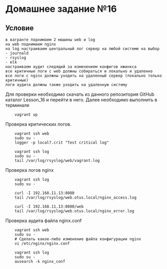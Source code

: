 # Домашнее задание №16
## Условие

    в вагранте поднимаем 2 машины web и log
    на web поднимаем nginx
    на log настраиваем центральный лог сервер на любой системе на выбор
    - journald
    - rsyslog
    - elk
    настраиваем аудит следящий за изменением конфигов нжинкса
    все критичные логи с web должны собираться и локально и удаленно
    все логи с nginx должны уходить на удаленный сервер (локально только критичные)
    логи аудита должны также уходить на удаленную систему

Для проверки необходимо скачать из данного репозитория GitHub каталог Lesson_16 и перейти в него.
Далее необходимо выполнить в терминале

        vagrant up

Проверка критических логов.

		vagrant ssh web
		sudo su -
		logger -p local7.crit "Test critical log"

		vagrant ssh log
		sudo su -
		tail /var/log/rsyslog/web/vagrant.log

Проверка логов nginx

		vagrant ssh log
		sudo su -

		curl -I 192.168.11.13:8080
		tail /var/log/rsyslog/web.otus.local/nginx_access.log

		curl -I 192.168.11.13:8080/web
		tail /var/log/rsyslog/web.otus.local/nginx_error.log

Проверка аудита файла nginx.conf

		vagrant ssh web
		sudo su -
		# Сделать какое-либо изменение файла конфигурации nginx
		vi /etc/nginx/nginx.conf
		
		vagrant ssh log
		sudo su -
		ausearch -k nginx_conf
	
